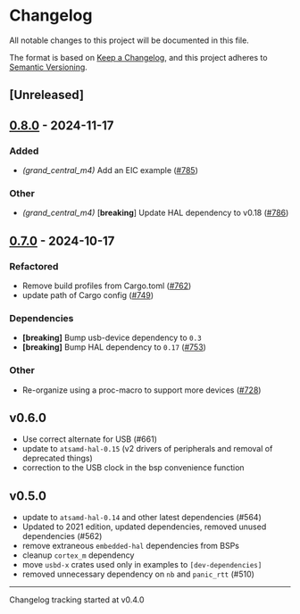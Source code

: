 # Changelog

All notable changes to this project will be documented in this file.

The format is based on [Keep a Changelog](https://keepachangelog.com/en/1.0.0/),
and this project adheres to [Semantic Versioning](https://semver.org/spec/v2.0.0.html).

## [Unreleased]

## [0.8.0](https://github.com/atsamd-rs/atsamd/compare/grand_central_m4-0.7.0...grand_central_m4-0.8.0) - 2024-11-17

### Added

- *(grand_central_m4)* Add an EIC example ([#785](https://github.com/atsamd-rs/atsamd/pull/785))

### Other

- *(grand_central_m4)* [**breaking**] Update HAL dependency to v0.18 ([#786](https://github.com/atsamd-rs/atsamd/pull/786))

## [0.7.0](https://github.com/atsamd-rs/atsamd/compare/grand_central_m4-0.6.0...grand_central_m4-0.7.0) - 2024-10-17

### Refactored

- Remove build profiles from Cargo.toml ([#762](https://github.com/atsamd-rs/atsamd/pull/762))
- update path of Cargo config  ([#749](https://github.com/atsamd-rs/atsamd/pull/749))

### Dependencies

- **[breaking]** Bump usb-device dependency to `0.3`
- **[breaking]** Bump HAL dependency to `0.17` ([#753](https://github.com/atsamd-rs/atsamd/pull/753))

### Other

- Re-organize using a proc-macro to support more devices ([#728](https://github.com/atsamd-rs/atsamd/pull/728))

## v0.6.0

- Use correct alternate for USB (#661)
- update to `atsamd-hal-0.15` (v2 drivers of peripherals and removal of deprecated things)
- correction to the USB clock in the bsp convenience function

## v0.5.0

- update to `atsamd-hal-0.14` and other latest dependencies (#564)
- Updated to 2021 edition, updated dependencies, removed unused dependencies (#562)
- remove extraneous `embedded-hal` dependencies from BSPs
- cleanup `cortex_m` dependency
- move `usbd-x` crates used only in examples to `[dev-dependencies]`
- removed unnecessary dependency on `nb` and `panic_rtt` (#510)

---

Changelog tracking started at v0.4.0
